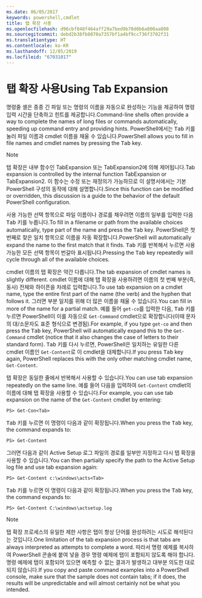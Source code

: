 ```yaml
---
ms.date: 06/05/2017
keywords: powershell,cmdlet
title: 탭 확장 사용
ms.openlocfilehash: d96cbf848f464aff29a7bed9b70d0b6a000aa808
ms.sourcegitcommit: debd2b38fb8070a7357bf1a4bf9cc736f3702f31
ms.translationtype: HT
ms.contentlocale: ko-KR
ms.lasthandoff: 12/05/2019
ms.locfileid: "67031017"
---
```

# <a name="using-tab-expansion"></a><span data-ttu-id="29bae-103">탭 확장 사용</span><span class="sxs-lookup"><span data-stu-id="29bae-103">Using Tab Expansion</span></span>

<span data-ttu-id="29bae-104">명령줄 셸은 종종 긴 파일 또는 명령의 이름을 자동으로 완성하는 기능을 제공하여 명령 입력 시간을 단축하고 힌트를 제공합니다.</span><span class="sxs-lookup"><span data-stu-id="29bae-104">Command-line shells often provide a way to complete the names of long files or commands automatically, speeding up command entry and providing hints.</span></span> <span data-ttu-id="29bae-105">PowerShell에서는 <kbd>Tab</kbd> 키를 눌러 파일 이름과 cmdlet 이름을 채울 수 있습니다.</span><span class="sxs-lookup"><span data-stu-id="29bae-105">PowerShell allows you to fill in file names and cmdlet names by pressing the <kbd>Tab</kbd> key.</span></span>

> [!NOTE]
> <span data-ttu-id="29bae-106">탭 확장은 내부 함수인 TabExpansion 또는 TabExpansion2에 의해 제어됩니다.</span><span class="sxs-lookup"><span data-stu-id="29bae-106">Tab expansion is controlled by the internal function TabExpansion or TabExpansion2.</span></span> <span data-ttu-id="29bae-107">이 함수는 수정 또는 재정의가 가능하므로 이 설명서에서는 기본 PowerShell 구성의 동작에 대해 설명합니다.</span><span class="sxs-lookup"><span data-stu-id="29bae-107">Since this function can be modified or overridden, this discussion is a guide to the behavior of the default PowerShell configuration.</span></span>

<span data-ttu-id="29bae-108">사용 가능한 선택 항목으로 파일 이름이나 경로를 채우려면 이름의 일부를 입력한 다음 <kbd>Tab</kbd> 키를 누릅니다.</span><span class="sxs-lookup"><span data-stu-id="29bae-108">To fill in a filename or path from the available choices automatically, type part of the name and press the <kbd>Tab</kbd> key.</span></span> <span data-ttu-id="29bae-109">PowerShell은 첫 번째로 찾은 일치 항목으로 이름을 자동 확장합니다.</span><span class="sxs-lookup"><span data-stu-id="29bae-109">PowerShell will automatically expand the name to the first match that it finds.</span></span> <span data-ttu-id="29bae-110"><kbd>Tab</kbd> 키를 반복해서 누르면 사용 가능한 모든 선택 항목이 번갈아 표시됩니다.</span><span class="sxs-lookup"><span data-stu-id="29bae-110">Pressing the <kbd>Tab</kbd> key repeatedly will cycle through all of the available choices.</span></span>

<span data-ttu-id="29bae-111">cmdlet 이름의 탭 확장은 약간 다릅니다.</span><span class="sxs-lookup"><span data-stu-id="29bae-111">The tab expansion of cmdlet names is slightly different.</span></span> <span data-ttu-id="29bae-112">cmdlet 이름에 대해 탭 확장을 사용하려면 이름의 첫 번째 부분(즉, 동사) 전체와 하이픈을 차례로 입력합니다.</span><span class="sxs-lookup"><span data-stu-id="29bae-112">To use tab expansion on a cmdlet name, type the entire first part of the name (the verb) and the hyphen that follows it.</span></span> <span data-ttu-id="29bae-113">그러면 부분 일치를 위해 더 많은 이름을 채울 수 있습니다.</span><span class="sxs-lookup"><span data-stu-id="29bae-113">You can fill in more of the name for a partial match.</span></span> <span data-ttu-id="29bae-114">예를 들어 `get-co`를 입력한 다음, <kbd>Tab</kbd> 키를 누르면 PowerShell이 이를 자동으로 `Get-Command` cmdlet으로 확장합니다(이때 문자의 대/소문자도 표준 형식으로 변경됨).</span><span class="sxs-lookup"><span data-stu-id="29bae-114">For example, if you type `get-co` and then press the <kbd>Tab</kbd> key, PowerShell will automatically expand this to the `Get-Command` cmdlet (notice that it also changes the case of letters to their standard form).</span></span> <span data-ttu-id="29bae-115"><kbd>Tab</kbd> 키를 다시 누르면, PowerShell은 일치하는 유일한 다른 cmdlet 이름인 `Get-Content`로 이 cmdlet을 대체합니다.</span><span class="sxs-lookup"><span data-stu-id="29bae-115">If you press <kbd>Tab</kbd> key again, PowerShell replaces this with the only other matching cmdlet name, `Get-Content`.</span></span>

<span data-ttu-id="29bae-116">탭 확장은 동일한 줄에서 반복해서 사용할 수 있습니다.</span><span class="sxs-lookup"><span data-stu-id="29bae-116">You can use tab expansion repeatedly on the same line.</span></span> <span data-ttu-id="29bae-117">예를 들어 다음을 입력하여 `Get-Content` cmdlet의 이름에 대해 탭 확장을 사용할 수 있습니다.</span><span class="sxs-lookup"><span data-stu-id="29bae-117">For example, you can use tab expansion on the name of the `Get-Content` cmdlet by entering:</span></span>

```
PS> Get-Con<Tab>
```

<span data-ttu-id="29bae-118"><kbd>Tab</kbd> 키를 누르면 이 명령이 다음과 같이 확장됩니다.</span><span class="sxs-lookup"><span data-stu-id="29bae-118">When you press the <kbd>Tab</kbd> key, the command expands to:</span></span>

```
PS> Get-Content
```

<span data-ttu-id="29bae-119">그러면 다음과 같이 Active Setup 로그 파일의 경로를 일부만 지정하고 다시 탭 확장을 사용할 수 있습니다.</span><span class="sxs-lookup"><span data-stu-id="29bae-119">You can then partially specify the path to the Active Setup log file and use tab expansion again:</span></span>

```
PS> Get-Content c:\windows\acts<Tab>
```

<span data-ttu-id="29bae-120"><kbd>Tab</kbd> 키를 누르면 이 명령이 다음과 같이 확장됩니다.</span><span class="sxs-lookup"><span data-stu-id="29bae-120">When you press the <kbd>Tab</kbd> key, the command expands to:</span></span>

```
PS> Get-Content C:\windows\actsetup.log
```

> [!NOTE]
> <span data-ttu-id="29bae-121">탭 확장 프로세스의 유일한 제한 사항은 탭이 항상 단어를 완성하려는 시도로 해석된다는 것입니다.</span><span class="sxs-lookup"><span data-stu-id="29bae-121">One limitation of the tab expansion process is that tabs are always interpreted as attempts to complete a word.</span></span> <span data-ttu-id="29bae-122">따라서 명령 예제를 복사하여 PowerShell 콘솔에 붙여 넣을 경우 명령 예제에 탭이 포함되지 않도록 해야 합니다. 명령 예제에 탭이 포함되어 있으면 예측할 수 없는 결과가 발생하고 대부분 의도한 대로 되지 않습니다.</span><span class="sxs-lookup"><span data-stu-id="29bae-122">If you copy and paste command examples into a PowerShell console, make sure that the sample does not contain tabs; if it does, the results will be unpredictable and will almost certainly not be what you intended.</span></span>
